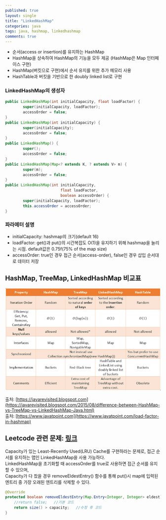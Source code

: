 ```yaml
---
published: true
layout: single
title: "LinkedHashMap"
categories: java
tags: java, hashmap, linkedhashmap
comments: true
---
```


* 순서(access or insertion)를 유지하는 HashMap
* HashMap을 상속하여 HashMap의 기능을 모두 제공 (HashMap은 Map 인터페이스 구현)
* HashMap(버킷으로 구현)에서 순서 유지를 위한 추가 메모리 사용
* HashTable과 버킷을 기반으로 한 doubly linked list로 구현
 
 
### LinkedHashMap의 생성자
```java
public LinkedHashMap(int initialCapacity, float loadFactor) {
        super(initialCapacity, loadFactor);
        accessOrder = false;
}
public LinkedHashMap(int initialCapacity) {
        super(initialCapacity);
        accessOrder = false;
}
public LinkedHashMap() {
        super();
        accessOrder = false;
}
public LinkedHashMap(Map<? extends K, ? extends V> m) {
        super(m);
        accessOrder = false;
}
public LinkedHashMap(int initialCapacity,
                         float loadFactor,
                         boolean accessOrder) {
        super(initialCapacity, loadFactor);
        this.accessOrder = accessOrder;
}
```

### 파라메터 설명
* initialCapacity: hashmap의 크기(default 16)
* loadFactor: get()과 put()의 시간복잡도 O(1)을 유지하기 위해 hashmap을 늘리는 시점. default값은 0.75f(75% of the map size)
* accessOrder: true인 경우 접근 순서(access-order), false인 경우 삽입 순서대로 데이터 저장



## HashMap, TreeMap, LinkedHashMap 비교표
![비교표](_posts/images/2020-04-27.png)

출처: [https://javarevisited.blogspot.com](https://javarevisited.blogspot.com/2015/08/difference-between-HashMap-vs-TreeMap-vs-LinkedHashMap-Java.html)     
출처: [https://www.javatpoint.com](https://www.javatpoint.com/load-factor-in-hashmap)



## Leetcode 관련 문제: [링크](https://leetcode.com/problems/lru-cache/)
Capacity가 있는 Least-Recently Used(LRU) Cache를 구현하라는 문제로, 접근 순서를 유지하는 맵인 LinkedHashMap을 사용 가능하다.    
LinkedHashMap을 초기화할 때 accessOrder를 true로 사용하면 접근 순서를 유지할 수 있으며,     
Capacity가 다 찼을 경우 removeEldestEntry() 함수를 통해 put()시 map에 입력된 엔트리 중 가장 오래된 엔트리를 삭제할 수 있다.    

```java
@Override
protected boolean removeEldestEntry(Map.Entry<Integer, Integer> eldest) {
    //return false;   //기본 코드
    return size() > capacity;   //수정 후 코드
}
```
